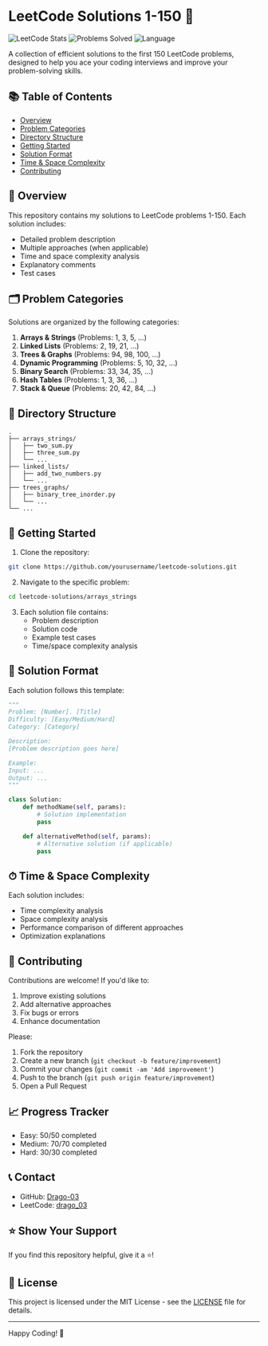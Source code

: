 # LeetCode Solutions 1-150 🚀

![LeetCode Stats](https://img.shields.io/badge/Solutions-150-brightgreen)
![Problems Solved](https://img.shields.io/badge/Problems%20Solved-150-blueviolet)
![Language](https://img.shields.io/badge/Language-Python-blue)

A collection of efficient solutions to the first 150 LeetCode problems, designed to help you ace your coding interviews and improve your problem-solving skills.

## 📚 Table of Contents

- [Overview](#overview)
- [Problem Categories](#problem-categories)
- [Directory Structure](#directory-structure)
- [Getting Started](#getting-started)
- [Solution Format](#solution-format)
- [Time & Space Complexity](#time--space-complexity)
- [Contributing](#contributing)

## 🎯 Overview

This repository contains my solutions to LeetCode problems 1-150. Each solution includes:
- Detailed problem description
- Multiple approaches (when applicable)
- Time and space complexity analysis
- Explanatory comments
- Test cases

## 🗂 Problem Categories

Solutions are organized by the following categories:

1. **Arrays & Strings** (Problems: 1, 3, 5, ...)
2. **Linked Lists** (Problems: 2, 19, 21, ...)
3. **Trees & Graphs** (Problems: 94, 98, 100, ...)
4. **Dynamic Programming** (Problems: 5, 10, 32, ...)
5. **Binary Search** (Problems: 33, 34, 35, ...)
6. **Hash Tables** (Problems: 1, 3, 36, ...)
7. **Stack & Queue** (Problems: 20, 42, 84, ...)

## 📁 Directory Structure

```
.
├── arrays_strings/
│   ├── two_sum.py
│   ├── three_sum.py
│   └── ...
├── linked_lists/
│   ├── add_two_numbers.py
│   └── ...
├── trees_graphs/
│   ├── binary_tree_inorder.py
│   └── ...
└── ...
```

## 🚀 Getting Started

1. Clone the repository:
```bash
git clone https://github.com/yourusername/leetcode-solutions.git
```

2. Navigate to the specific problem:
```bash
cd leetcode-solutions/arrays_strings
```

3. Each solution file contains:
   - Problem description
   - Solution code
   - Example test cases
   - Time/space complexity analysis

## 📝 Solution Format

Each solution follows this template:

```python
"""
Problem: [Number]. [Title]
Difficulty: [Easy/Medium/Hard]
Category: [Category]

Description:
[Problem description goes here]

Example:
Input: ...
Output: ...
"""

class Solution:
    def methodName(self, params):
        # Solution implementation
        pass

    def alternativeMethod(self, params):
        # Alternative solution (if applicable)
        pass
```

## ⏱ Time & Space Complexity

Each solution includes:
- Time complexity analysis
- Space complexity analysis
- Performance comparison of different approaches
- Optimization explanations

## 🤝 Contributing

Contributions are welcome! If you'd like to:
1. Improve existing solutions
2. Add alternative approaches
3. Fix bugs or errors
4. Enhance documentation

Please:
1. Fork the repository
2. Create a new branch (`git checkout -b feature/improvement`)
3. Commit your changes (`git commit -am 'Add improvement'`)
4. Push to the branch (`git push origin feature/improvement`)
5. Open a Pull Request

## 📈 Progress Tracker

- Easy: 50/50 completed
- Medium: 70/70 completed
- Hard: 30/30 completed

## 📞 Contact

- GitHub: [Drago-03](https://github.com/Drago-03)
- LeetCode: [drago_03](https://leetcode.com/u/drago_03/)

## ⭐️ Show Your Support

If you find this repository helpful, give it a ⭐️!

## 📝 License

This project is licensed under the MIT License - see the [LICENSE](LICENSE) file for details.

---

Happy Coding! 🎉
